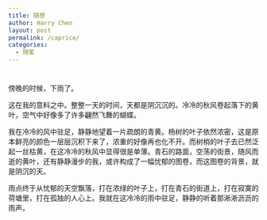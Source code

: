 ```yaml
---
title: 随想
author: Harry Chen
layout: post
permalink: /caprice/
categories:
  - 随笔
---
```

# 

傍晚的时候，下雨了。

这在我的意料之中。整整一天的时间，天都是阴沉沉的。冷冷的秋风卷起落下的黄叶，空气中好像多了许多翩然飞舞的蝴蝶。

我在冷冷的风中驻足，静静地望着一片疏朗的青黄。杨树的叶子依然浓密，这是原本鲜亮的颜色一层层沉积下来了，浓重的好像再也化不开。而树梢的叶子去已然泛起一丝枯黄，在这冷冷的秋风中显得很是单薄。青石的路面，空荡的街景，随风而逝的黄叶，还有静静漫步的我，或许构成了一幅忧郁的图卷，而这图卷的背景，就是阴沉的天。

雨点终于从忧郁的天空飘落，打在浓绿的叶子上，打在青石的街道上，打在寂寞的荷塘里，打在孤独的人心上。我就在这冷冷的雨中驻足，静静的听着那淅淅沥沥的雨声。